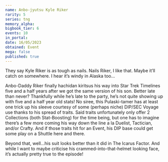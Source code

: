 ```yaml
---
name: Anbo-jyutsu Kyle Riker
rarity: 5
series: tng
memory_alpha:
bigbook_tier: 6
events: 10
in_portal:
date: 16/05/2023
obtained: Event
mega: false
published: true
---
```


They say Kyle Riker is as tough as nails. Nails Riker, I like that. Maybe it’ll catch on somewhere. I hear it’s windy in Alaska too…

Anbo-Daddy Riker finally hachidan kiritsus his way into Star Trek Timelines five and a half years after we got the same version of his son. Better late than never? Thankfully while he’s late to the party, he’s not quite showing up with five and a half year old stats! No siree, this Pulaski-tamer has at least one trick up his sleeve courtesy of some (perhaps niche) DIP/SEC Voyage use thanks to his spread of traits. Said traits unfortunately only offer 2 Collections (both Stat-Boosting) for the time being, but one has to imagine there’s a few more coming his way down the line a la Duelist, Tactician, and/or Crafty. And if those traits hit for an Event, his DIP base could get some play on a Shuttle here and there.

Beyond that, well…his suit looks better than it did in The Icarus Factor. And while I want to maybe criticise his crammed-into-that-helmet looking face, it’s actually pretty true to the episode!
